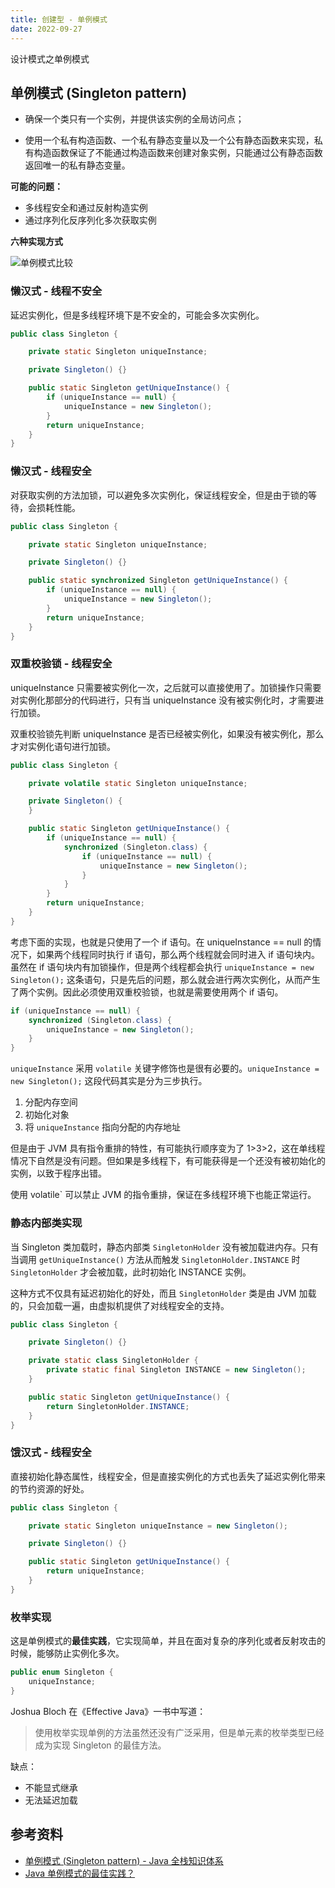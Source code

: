 ```yaml
---
title: 创建型 - 单例模式
date: 2022-09-27
---
```


设计模式之单例模式
<!-- more -->

## 单例模式 (Singleton pattern)

- 确保一个类只有一个实例，并提供该实例的全局访问点；

- 使用一个私有构造函数、一个私有静态变量以及一个公有静态函数来实现，私有构造函数保证了不能通过构造函数来创建对象实例，只能通过公有静态函数返回唯一的私有静态变量。

**可能的问题：**

- 多线程安全和通过反射构造实例
- 通过序列化反序列化多次获取实例

**六种实现方式**

![单例模式比较](https://cdn.jsdelivr.net/gh/AlexChen68/OSS@master/blog/advance/compare_singleton.png)

### 懒汉式 - 线程不安全

延迟实例化，但是多线程环境下是不安全的，可能会多次实例化。

```java
public class Singleton {

    private static Singleton uniqueInstance;

    private Singleton() {}

    public static Singleton getUniqueInstance() {
        if (uniqueInstance == null) {
            uniqueInstance = new Singleton();
        }
        return uniqueInstance;
    }
}
```

### 懒汉式 - 线程安全

对获取实例的方法加锁，可以避免多次实例化，保证线程安全，但是由于锁的等待，会损耗性能。

```java
public class Singleton {

    private static Singleton uniqueInstance;

    private Singleton() {}

	public static synchronized Singleton getUniqueInstance() {
        if (uniqueInstance == null) {
            uniqueInstance = new Singleton();
        }
        return uniqueInstance;
	}
}
```

### 双重校验锁 - 线程安全

uniqueInstance 只需要被实例化一次，之后就可以直接使用了。加锁操作只需要对实例化那部分的代码进行，只有当 uniqueInstance 没有被实例化时，才需要进行加锁。

双重校验锁先判断 uniqueInstance 是否已经被实例化，如果没有被实例化，那么才对实例化语句进行加锁。

```java
public class Singleton {

    private volatile static Singleton uniqueInstance;

    private Singleton() {
    }

    public static Singleton getUniqueInstance() {
        if (uniqueInstance == null) {
            synchronized (Singleton.class) {
                if (uniqueInstance == null) {
                    uniqueInstance = new Singleton();
                }
            }
        }
        return uniqueInstance;
    }
}
```

考虑下面的实现，也就是只使用了一个 if 语句。在 uniqueInstance == null 的情况下，如果两个线程同时执行 if 语句，那么两个线程就会同时进入 if 语句块内。虽然在 if 语句块内有加锁操作，但是两个线程都会执行 `uniqueInstance = new Singleton();` 这条语句，只是先后的问题，那么就会进行两次实例化，从而产生了两个实例。因此必须使用双重校验锁，也就是需要使用两个 if 语句。

```java
if (uniqueInstance == null) {
    synchronized (Singleton.class) {
        uniqueInstance = new Singleton();
    }
}
```

`uniqueInstance` 采用 `volatile` 关键字修饰也是很有必要的。`uniqueInstance = new Singleton();` 这段代码其实是分为三步执行。

1. 分配内存空间
2. 初始化对象
3. 将 `uniqueInstance` 指向分配的内存地址

但是由于 JVM 具有指令重排的特性，有可能执行顺序变为了 1>3>2，这在单线程情况下自然是没有问题。但如果是多线程下，有可能获得是一个还没有被初始化的实例，以致于程序出错。

使用 volatile` 可以禁止 JVM 的指令重排，保证在多线程环境下也能正常运行。

### 静态内部类实现

当 Singleton 类加载时，静态内部类 `SingletonHolder` 没有被加载进内存。只有当调用 `getUniqueInstance()` 方法从而触发 `SingletonHolder.INSTANCE` 时 `SingletonHolder` 才会被加载，此时初始化 INSTANCE 实例。

这种方式不仅具有延迟初始化的好处，而且 `SingletonHolder` 类是由 JVM 加载的，只会加载一遍，由虚拟机提供了对线程安全的支持。

```java
public class Singleton {

    private Singleton() {}

    private static class SingletonHolder {
        private static final Singleton INSTANCE = new Singleton();
    }

    public static Singleton getUniqueInstance() {
        return SingletonHolder.INSTANCE;
    }
}
```

### 饿汉式 - 线程安全

直接初始化静态属性，线程安全，但是直接实例化的方式也丢失了延迟实例化带来的节约资源的好处。

```java
public class Singleton {

    private static Singleton uniqueInstance = new Singleton();

    private Singleton() {}

    public static Singleton getUniqueInstance() {
        return uniqueInstance;
    }
}

```

### 枚举实现

这是单例模式的**最佳实践**，它实现简单，并且在面对复杂的序列化或者反射攻击的时候，能够防止实例化多次。

```java
public enum Singleton {
    uniqueInstance;
}
```

Joshua Bloch 在《Effective Java》一书中写道：
> 使用枚举实现单例的方法虽然还没有广泛采用，但是单元素的枚举类型已经成为实现 Singleton 的最佳方法。

缺点：
- 不能显式继承
- 无法延迟加载

## 参考资料

- [单例模式 (Singleton pattern) - Java 全栈知识体系](https://pdai.tech/md/dev-spec/pattern/2_singleton.html)
- [Java 单例模式的最佳实践？](https://vycc.cn/biancheng/2168684/)